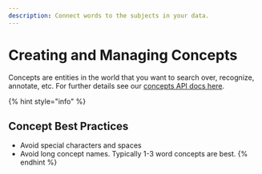 ```yaml
---
description: Connect words to the subjects in your data.
---
```


# Creating and Managing Concepts

Concepts are entities in the world that you want to search over, recognize, annotate, etc. For further details see our [concepts API docs here](https://github.com/Clarifai/docs/tree/1fde8ce20559136e6ac1e875864befea10f3f218/api-guide/concept/README.md).

{% hint style="info" %}
## Concept Best Practices

* Avoid special characters and spaces
* Avoid long concept names. Typically 1-3 word concepts are best.
{% endhint %}

